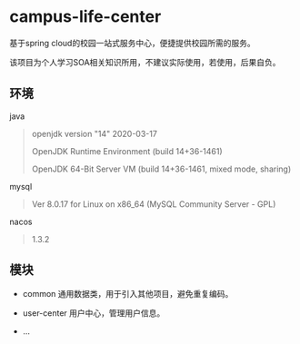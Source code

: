 # campus-life-center
基于spring cloud的校园一站式服务中心，便捷提供校园所需的服务。

该项目为个人学习SOA相关知识所用，不建议实际使用，若使用，后果自负。

## 环境
java
> openjdk version "14" 2020-03-17
>
> OpenJDK Runtime Environment (build 14+36-1461)
>
> OpenJDK 64-Bit Server VM (build 14+36-1461, mixed mode, sharing)

mysql
> Ver 8.0.17 for Linux on x86_64 (MySQL Community Server - GPL)

nacos
> 1.3.2

## 模块

- common
通用数据类，用于引入其他项目，避免重复编码。

- user-center
用户中心，管理用户信息。

- ...
